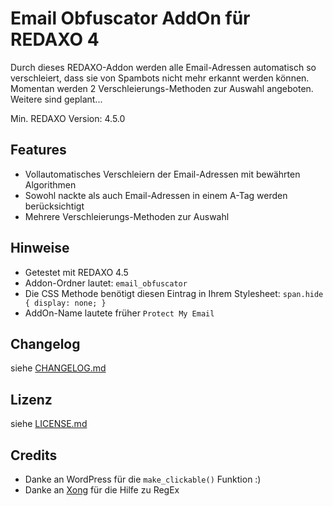 Email Obfuscator AddOn für REDAXO 4
===================================

Durch dieses REDAXO-Addon werden alle Email-Adressen automatisch so verschleiert, dass sie von Spambots nicht mehr erkannt werden können. Momentan werden 2 Verschleierungs-Methoden zur Auswahl angeboten. Weitere sind geplant...

Min. REDAXO Version: 4.5.0

Features
--------

* Vollautomatisches Verschleiern der Email-Adressen mit bewährten Algorithmen
* Sowohl nackte als auch Email-Adressen in einem A-Tag werden berücksichtigt
* Mehrere Verschleierungs-Methoden zur Auswahl

Hinweise
--------

* Getestet mit REDAXO 4.5
* Addon-Ordner lautet: `email_obfuscator`
* Die CSS Methode benötigt diesen Eintrag in Ihrem Stylesheet: `span.hide { display: none; }`
* AddOn-Name lautete früher `Protect My Email`

Changelog
---------

siehe [CHANGELOG.md](CHANGELOG.md)

Lizenz
------

siehe [LICENSE.md](LICENSE.md)

Credits
-------

* Danke an WordPress für die `make_clickable()` Funktion :)
* Danke an [Xong](https://github.com/xong) für die Hilfe zu RegEx
